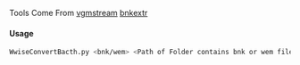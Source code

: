 Tools Come From
[vgmstream](https://github.com/vgmstream/vgmstream)
[bnkextr](https://github.com/eXpl0it3r/bnkextr)

#### Usage
``` bash
WwiseConvertBacth.py <bnk/wem> <Path of Folder contains bnk or wem files>
```